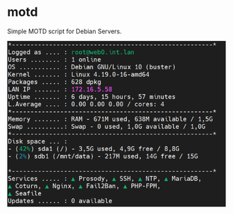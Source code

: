 # motd
Simple MOTD script for Debian Servers.

![screenshot](https://github.com/Unix-MTv/motd/blob/master/motd.png)
